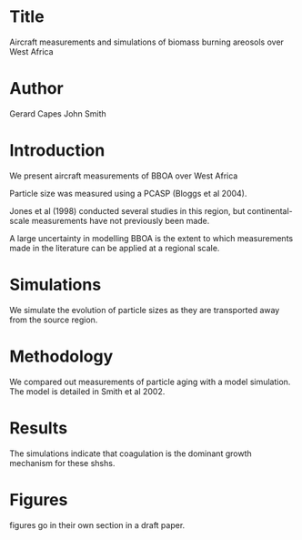 # Title
Aircraft measurements and simulations of biomass burning areosols over West Africa

# Author
Gerard Capes
John Smith

# Introduction
We present aircraft measurements of BBOA over West Africa

Particle size was measured using a PCASP (Bloggs et al 2004).

Jones et al (1998) conducted several studies in this region,
but continental-scale measurements have not previously been made.

A large uncertainty in modelling BBOA is the extent to which
measurements made in the literature can be applied at a regional scale.

# Simulations
We simulate the evolution of particle sizes as they are transported
away from the source region.

# Methodology
We compared out measurements of particle aging with a model simulation.
The model is detailed in Smith et al 2002.

# Results
The simulations indicate that coagulation is the dominant growth
mechanism for these shshs.

# Figures
figures go in their own section in a draft paper.
